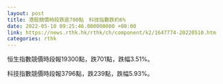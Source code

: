 ```yaml
---
layout: post
title: 港股競價時段跌逾700點　科技指數跌約6%
date: 2022-05-10 09:25:46.000000000 +08:00
link: https://news.rthk.hk/rthk/ch/component/k2/1647774-20220510.htm
categories: rthk
---
```


恒生指數競價時段報19300點，跌701點，跌幅3.51%。

科技指數競價時段報3796點，跌239點，跌幅5.93%。
